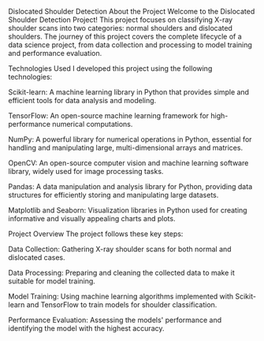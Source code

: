 Dislocated Shoulder Detection
About the Project
Welcome to the Dislocated Shoulder Detection Project!
This project focuses on classifying X-ray shoulder scans into two categories: normal shoulders and dislocated shoulders. The journey of this project covers the complete lifecycle of a data science project, from data collection and processing to model training and performance evaluation.

Technologies Used
I developed this project using the following technologies:

Scikit-learn: A machine learning library in Python that provides simple and efficient tools for data analysis and modeling.

TensorFlow: An open-source machine learning framework for high-performance numerical computations.

NumPy: A powerful library for numerical operations in Python, essential for handling and manipulating large, multi-dimensional arrays and matrices.

OpenCV: An open-source computer vision and machine learning software library, widely used for image processing tasks.

Pandas: A data manipulation and analysis library for Python, providing data structures for efficiently storing and manipulating large datasets.

Matplotlib and Seaborn: Visualization libraries in Python used for creating informative and visually appealing charts and plots.

Project Overview
The project follows these key steps:

Data Collection: Gathering X-ray shoulder scans for both normal and dislocated cases.

Data Processing: Preparing and cleaning the collected data to make it suitable for model training.

Model Training: Using machine learning algorithms implemented with Scikit-learn and TensorFlow to train models for shoulder classification.

Performance Evaluation: Assessing the models' performance and identifying the model with the highest accuracy.
